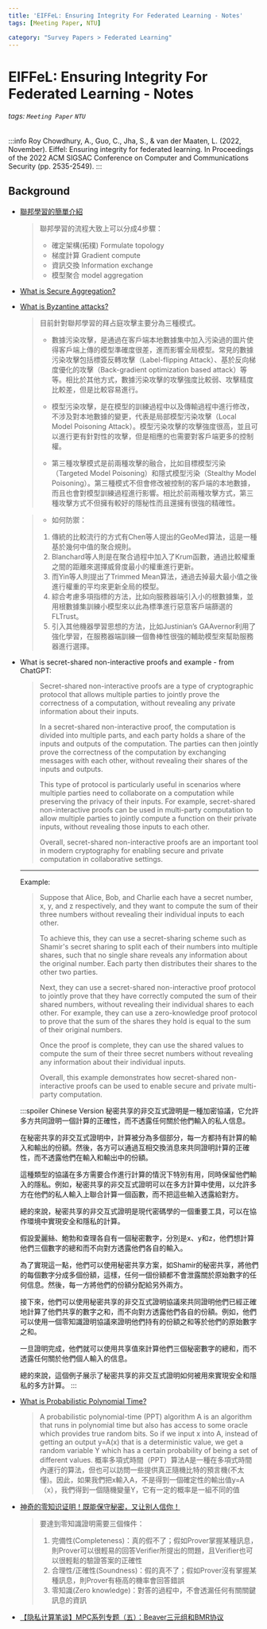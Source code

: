 ```yaml
---
title: 'EIFFeL: Ensuring Integrity For Federated Learning - Notes'
tags: [Meeting Paper, NTU]

category: "Survey Papers > Federated Learning"
---
```


# EIFFeL: Ensuring Integrity For Federated Learning - Notes
###### tags: `Meeting Paper` `NTU`
:::info
Roy Chowdhury, A., Guo, C., Jha, S., & van der Maaten, L. (2022, November). Eiffel: Ensuring integrity for federated learning. In Proceedings of the 2022 ACM SIGSAC Conference on Computer and Communications Security (pp. 2535-2549).
:::
## Background
* [聯邦學習的簡單介紹](https://medium.com/%E6%A9%9F%E5%99%A8%E5%AD%B8%E7%BF%92%E7%9F%A5%E8%AD%98%E6%AD%B7%E7%A8%8B/%E8%81%AF%E9%82%A6%E5%AD%B8%E7%BF%92%E7%9A%84%E7%B0%A1%E5%96%AE%E4%BB%8B%E7%B4%B9-776924277d13)
    > 聯邦學習的流程大致上可以分成4步驟：
    > * 確定架構(拓樸) Formulate topology
    > * 梯度計算 Gradient compute
    > * 資訊交換 Information exchange
    > * 模型聚合 model aggregation

* [What is Secure Aggregation?](https://zhuanlan.zhihu.com/p/83786131)

* [What is Byzantine attacks?](https://aisigsjtu.github.io/projects/fl-attack-defense/)
    > 目前針對聯邦學習的拜占庭攻擊主要分為三種模式。
    > * 數據污染攻擊，是通過在客戶端本地數據集中加入污染過的圖片使得客戶端上傳的模型準確度很差，進而影響全局模型。常見的數據污染攻擊包括標簽反轉攻擊（Label-flipping Attack）、基於反向梯度優化的攻擊（Back-gradient optimization based attack）等等。相比於其他方式，數據污染攻擊的攻擊強度比較弱、攻擊精度比較差，但是比較容易進行。
    > 
    > * 模型污染攻擊，是在模型的訓練過程中以及傳輸過程中進行修改，不涉及對本地數據的變更，代表是局部模型污染攻擊（Local Model Poisoning Attack）。模型污染攻擊的攻擊強度很高，並且可以進行更有針對性的攻擊，但是相應的也需要對客戶端更多的控制權。
    > 
    > * 第三種攻擊模式是前兩種攻擊的融合，比如目標模型污染（Targeted Model Poisoning）和隱式模型污染（Stealthy Model Poisoning）。第三種模式不但會修改被控制的客戶端的本地數據，而且也會對模型訓練過程進行影響。相比於前兩種攻擊方式，第三種攻擊方式不但擁有較好的隱秘性而且還擁有很強的精確性。


    > * 如何防禦：
    > 1. 傳統的比較流行的方式有Chen等人提出的GeoMed算法，這是一種基於幾何中值的聚合規則。
    > 2. Blanchard等人則是在聚合過程中加入了Krum函數，通過比較權重之間的距離來選擇威脅度最小的權重進行更新。
    > 3. 而Yin等人則提出了Trimmed Mean算法，通過去掉最大最小值之後進行權重的平均來更新全局的模型。
    > 4. 綜合考慮多項指標的方法，比如向服務器端引入小的根數據集，並用根數據集訓練小模型來以此為標準進行惡意客戶端篩選的FLTrust。
    > 5. 引入其他機器學習思想的方法，比如Justinian’s GAAvernor利用了強化學習，在服務器端訓練一個魯棒性很強的輔助模型來幫助服務器進行選擇。

* What is secret-shared non-interactive proofs and example - from ChatGPT:
    > Secret-shared non-interactive proofs are a type of cryptographic protocol that allows multiple parties to jointly prove the correctness of a computation, without revealing any private information about their inputs.
    >
    >In a secret-shared non-interactive proof, the computation is divided into multiple parts, and each party holds a share of the inputs and outputs of the computation. The parties can then jointly prove the correctness of the computation by exchanging messages with each other, without revealing their shares of the inputs and outputs.
    >
    >This type of protocol is particularly useful in scenarios where multiple parties need to collaborate on a computation while preserving the privacy of their inputs. For example, secret-shared non-interactive proofs can be used in multi-party computation to allow multiple parties to jointly compute a function on their private inputs, without revealing those inputs to each other.
    >
    >Overall, secret-shared non-interactive proofs are an important tool in modern cryptography for enabling secure and private computation in collaborative settings.

    ---
    Example:
    >Suppose that Alice, Bob, and Charlie each have a secret number, x, y, and z respectively, and they want to compute the sum of their three numbers without revealing their individual inputs to each other.
    >
    >To achieve this, they can use a secret-sharing scheme such as Shamir's secret sharing to split each of their numbers into multiple shares, such that no single share reveals any information about the original number. Each party then distributes their shares to the other two parties.
    >
    >Next, they can use a secret-shared non-interactive proof protocol to jointly prove that they have correctly computed the sum of their shared numbers, without revealing their individual shares to each other. For example, they can use a zero-knowledge proof protocol to prove that the sum of the shares they hold is equal to the sum of their original numbers.
    >
    >Once the proof is complete, they can use the shared values to compute the sum of their three secret numbers without revealing any information about their individual inputs.
    >
    >Overall, this example demonstrates how secret-shared non-interactive proofs can be used to enable secure and private multi-party computation.

    :::spoiler Chinese Version
    秘密共享的非交互式證明是一種加密協議，它允許多方共同證明一個計算的正確性，而不透露任何關於他們輸入的私人信息。

    在秘密共享的非交互式證明中，計算被分為多個部分，每一方都持有計算的輸入和輸出的份額。然後，各方可以通過互相交換消息來共同證明計算的正確性，而不透露他們在輸入和輸出中的份額。

    這種類型的協議在多方需要合作進行計算的情況下特別有用，同時保留他們輸入的隱私。例如，秘密共享的非交互式證明可以在多方計算中使用，以允許多方在他們的私人輸入上聯合計算一個函數，而不把這些輸入透露給對方。

    總的來說，秘密共享的非交互式證明是現代密碼學的一個重要工具，可以在協作環境中實現安全和隱私的計算。


    假設愛麗絲、鮑勃和查理各自有一個秘密數字，分別是x、y和z，他們想計算他們三個數字的總和而不向對方透露他們各自的輸入。

    為了實現這一點，他們可以使用秘密共享方案，如Shamir的秘密共享，將他們的每個數字分成多個份額，這樣，任何一個份額都不會泄露關於原始數字的任何信息。然後，每一方將他們的份額分配給另外兩方。

    接下來，他們可以使用秘密共享的非交互式證明協議來共同證明他們已經正確地計算了他們共享的數字之和，而不向對方透露他們各自的份額。例如，他們可以使用一個零知識證明協議來證明他們持有的份額之和等於他們的原始數字之和。

    一旦證明完成，他們就可以使用共享值來計算他們三個秘密數字的總和，而不透露任何關於他們個人輸入的信息。

    總的來說，這個例子展示了秘密共享的非交互式證明如何被用來實現安全和隱私的多方計算。
    :::
    
* [What is Probabilistic Polynomial Time?](https://blog.csdn.net/cw397265362/article/details/121385234)
    > A probabilistic polynomial-time (PPT) algorithm A is an algorithm that runs in polynomial time but also has access to some oracle which provides true random bits. So if we input x into A, instead of getting an output y=A(x) that is a deterministic value, we get a random variable Y which has a certain probability of being a set of different values.
    > 概率多項式時間（PPT）算法A是一種在多項式時間內運行的算法，但也可以訪問一些提供真正隨機比特的預言機(不太懂)。因此，如果我們把x輸入A，不是得到一個確定性的輸出值y=A（x），我們得到一個隨機變量Y，它有一定的概率是一組不同的值


* [神奇的零知识证明！既能保守秘密，又让别人信你！](https://youtu.be/FuKEpOhiVPg)
    > 要達到零知識證明需要三個條件：
    > 1. 完備性(Completeness)：真的假不了；假如Prover掌握某種訊息，則Prover可以很輕易的回答Verifier所提出的問題，且Verifier也可以很輕鬆的驗證答案的正確性
    > 2. 合理性/正確性(Soundness)：假的真不了；假如Prover沒有掌握某種訊息，則Prover有極高的機率會回答錯誤
    > 3. 零知識(Zero knowledge)：對答的過程中，不會透漏任何有關關鍵訊息的資訊

* [【隐私计算笔谈】MPC系列专题（五）：Beaver三元组和BMR协议](https://blog.csdn.net/Matrix_element/article/details/117788407)